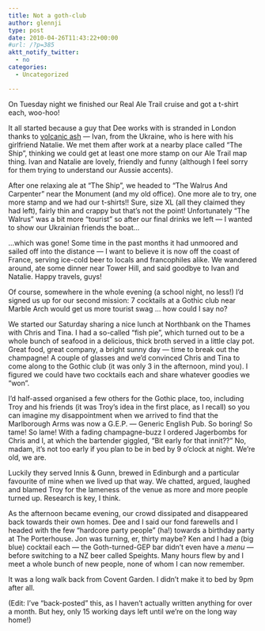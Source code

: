 ```yaml
---
title: Not a goth-club
author: glennji
type: post
date: 2010-04-26T11:43:22+00:00
#url: /?p=385
aktt_notify_twitter:
  - no
categories:
  - Uncategorized

---
```

On Tuesday night we finished our Real Ale Trail cruise and got a t-shirt each, woo-hoo!
  
It all started because a guy that Dee works with is stranded in London thanks to [volcanic ash][1] &#8212; Ivan, from the Ukraine, who is here with his girlfriend Natalie. We met them after work at a nearby place called &#8220;The Ship&#8221;, thinking we could get at least one more stamp on our Ale Trail map thing. Ivan and Natalie are lovely, friendly and funny (although I feel sorry for them trying to understand our Aussie accents).
  
After one relaxing ale at &#8220;The Ship&#8221;, we headed to &#8220;The Walrus And Carpenter&#8221; near the Monument (and my old office). One more ale to try, one more stamp and we had our t-shirts!! Sure, size XL (all they claimed they had left), fairly thin and crappy but that&#8217;s not the point! Unfortunately &#8220;The Walrus&#8221; was a bit more &#8220;tourist&#8221; so after our final drinks we left &#8212; I wanted to show our Ukrainian friends the boat&#8230;
  
&#8230;which was gone! Some time in the past months it had unmoored and sailed off into the distance &#8212; I want to believe it is now off the coast of France, serving ice-cold beer to locals and francophiles alike. We wandered around, ate some dinner near Tower Hill, and said goodbye to Ivan and Natalie. Happy travels, guys!
  
Of course, somewhere in the whole evening (a school night, no less!) I&#8217;d signed us up for our second mission: 7 cocktails at a Gothic club near Marble Arch would get us more tourist swag &#8230; how could I say no?
  
We started our Saturday sharing a nice lunch at Northbank on the Thames with Chris and Tina. I had a so-called &#8220;fish pie&#8221;, which turned out to be a whole bunch of seafood in a delicious, thick broth served in a little clay pot. Great food, great company, a bright sunny day &#8212; time to break out the champagne! A couple of glasses and we&#8217;d convinced Chris and Tina to come along to the Gothic club (it was only 3 in the afternoon, mind you). I figured we could have two cocktails each and share whatever goodies we &#8220;won&#8221;.
  
I&#8217;d half-assed organised a few others for the Gothic place, too, including Troy and his friends (it was Troy&#8217;s idea in the first place, as I recall) so you can imagine my disappointment when we arrived to find that the Marlborough Arms was now a G.E.P. &#8212; Generic English Pub. So boring! So tame! So lame! With a fading champagne-buzz I ordered Jagerbombs for Chris and I, at which the bartender giggled, &#8220;Bit early for that innit??&#8221; No, madam, it&#8217;s not too early if you plan to be in bed by 9 o&#8217;clock at night. We&#8217;re old, we are.
  
Luckily they served Innis & Gunn, brewed in Edinburgh and a particular favourite of mine when we lived up that way. We chatted, argued, laughed and blamed Troy for the lameness of the venue as more and more people turned up. Research is key, I think.
  
As the afternoon became evening, our crowd dissipated and disappeared back towards their own homes. Dee and I said our fond farewells and I headed with the few &#8220;hardcore party people&#8221; (ha!) towards a birthday party at The Porterhouse. Jon was turning, er, thirty maybe? Ken and I had a (big blue) cocktail each &#8212; the Goth-turned-GEP bar didn&#8217;t even have a _menu_ &#8212; before switching to a NZ beer called Speights. Many hours flew by and I meet a whole bunch of new people, none of whom I can now remember.
  
It was a long walk back from Covent Garden. I didn&#8217;t make it to bed by 9pm after all.
  
(Edit: I&#8217;ve &#8220;back-posted&#8221; this, as I haven&#8217;t actually written anything for over a month. But hey, only 15 working days left until we&#8217;re on the long way home!)

 [1]: http://glennji.org/2010/04/16/eyjafjallajokull/ "related post"
